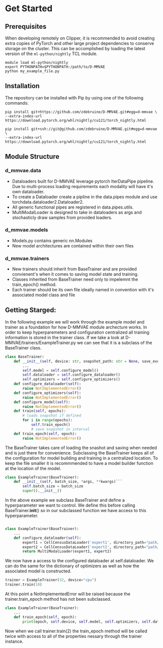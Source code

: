 # Get Started

## Prerequisites
When developing remotely on Clipper, it is recommended to avoid creating extra copies of PyTorch and other large project dependencies to conserve storage on the cluster. This can be accomplished by loading the latest version of the `ml-python/nightly` TCL module. 

```
module load ml-python/nightly
export PYTHONPATH=$PYTHONPATH:/path/to/D-MMVAE
python my_example_file.py
```

## Installation
The repository can be installed with Pip by using one of the following commands:
```
pip install git+https://github.com/zdebruine/D-MMVAE.git#egg=d-mmvae \
--extra-index-url https://download.pytorch.org/whl/nightly/cu121/torch_nightly.html
```
```
pip install git+ssh://git@github.com/zdebruine/D-MMVAE.git#egg=d-mmvae \
--extra-index-url https://download.pytorch.org/whl/nightly/cu121/torch_nightly.html
```

## Module Structure

### d_mmvae.data
 - Dataloaders built for D-MMVAE leverage pytorch IterDataPipe pipeline. Due to multi-process loading requirements each modality will have it's own dataloader.
 - To create a Dataloader create a pipline in the data.pipes module and use torchdata.dataloader2.Dataloader2.
 - All generic functional pipes are registered in data.pipes.utils.
 - MultiModalLoader is designed to take in dataloaders as args and stochasticly draw samples from provided loaders.

### d_mmvae.models
 - Models.py contains generic nn.Modules
 - New model architectures are contained within their own files 

### d_mmvae.trainers
 - New trainers should inherit from BaseTrainer and are provided convienent's when it comes to saving model state and training.
 - Classes inherited from BaseTrainer need only to impelemnt the train_epoch() method.
 - Each trainer should be its own file ideally named in convention with it's associated model class and file

 ## Getting Starged:

In the following example we will work through the example model and trainer as a foundation for how D-MMVAE module archecture works. In order to keep hyperparemeters and configuration centralized all training information is stored in the trainer class. If we take a look at D-MMVAE/trainers/ExampleTrainer.py we can see that it is a subclass of the BaseTrainer class.
```Python
class BaseTrainer:
    def __init__(self, device: str, snapshot_path: str = None, save_every: int = None):
        ...
        self.model = self.configure_model()
        self.dataloader = self.configure_dataloader()
        self.optimizers = self.configure_optimizers()
    def configure_dataloader(self):
        raise NotImplementedError()
    def configure_optimizers(self):
        raise NotImplementedError()
    def configure_model(self):
        raise NotImplementedError()
    def train(self, epochs):
        # loads snapshot if defined
        for i in range(epochs):
            self.train_epoch()
            # save snapshot in interval
    def train_epoch(self, epoch):
        raise NotImplementedError()
```
The BaseTrainer takes care of loading the snashot and saving when needed and is just there for convenience. Subclassing the BaseTrainer keeps all of the configuration for model building and training in a centralized location. To keep the file smaller it is recommmended to have a model builder function at the location of the model. 

```Python
class ExampleTrainer(BaseTrainer):
    def __init__(self, batch_size, *args, **kwargs)```
        self.batch_size = batch_size
        super().__init__()
```

In the above example we subclass BaseTrainer and define a hyperparameter we want to control. We define this before calling BaseTrainer.__init__() so in our subclassed function we have access to this hyperparameter.

```Python

class ExampleTrainer(BaseTrainer):
    ...
    def configure_dataloader(self):
        expert1 = CellCensusDataLoader('expert1', directory_path="path/to/file", masks=['chunk*'], batch_size=self.batch_size, num_workers=2)
        expert2 = CellCensusDataLoader('expert2', directory_path="path/to/file", masks=['chunk*'], batch_size=self.batch_size, num_workers=2)
        return MultiModalLoader(expert1, expert2)
```

We now have a access to the configured dataloader at self.dataloader. We can do the same for the dictionary of optimizers as well as how the associated model is constructed. 

```Python
trainer = ExampleTrainer(32, device="cpu")
trainer.train(10)
```

At this point a NotImplementedError will be raised because the trainer.train_epoch method has not been subclassed.

```Python
class ExampleTrainer(BaseTrainer):
    ...
    def train_epoch(self, epoch):
        print(epoch, self.device, self.model, self.optimizers, self.dataloader)
```

Now when we call trainer.train(2) the train_epoch method will be called twice with access to all of the properties nessary through the trainer instance.
